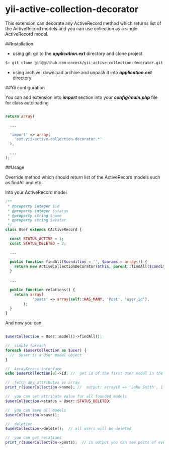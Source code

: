 yii-active-collection-decorator
===============================

This extension can decorate any ActiveRecord method which returns list of the ActiveRecord models and you can use collection as a single ActiveRecord model.

##Installation

 - using git: go to the ***application.ext*** directory and clone project<bR>

```bash
$> git clone git@github.com:oncesk/yii-active-collection-decorator.git
```
 - using archive: download archive and unpack it into ***application.ext*** directory

##Yii configuration

You can add extension into ***import*** section into your ***config/main.php*** file for class autoloading

```php

return array(

  ...

  'import' => array(
    'ext.yii-active-collection-decorator.*'
  ),

  ...
);

```

##Usage

Override method which should return list of the ActiveRecord models such as findAll and etc..

Into your ActiveRecord model

```php
/**
 * @property integer $id
 * @property integer $status
 * @property string $name
 * @property string $avatar
 */
class User extends CActiveRecord {

  const STATUS_ACTIVE = 1;
  const STATUS_DELETED = 2;

  ...

  public function findAll($condition = '', $params = array()) {
  	return new ActiveCollectionDecorator($this, parent::findAll($condition, $params));
  }
  
  ...
  
  public function relations() {
    return array(
			'posts' => array(self::HAS_MANY, 'Post', 'user_id'),
		);
  }
}

```

And now you can

```php

$userCollection = User::model()->findAll();

//  simple foreach
foreach ($userCollection as $user) {
  //  $user is a User model object
}

//  ArrayAccess interface
echo $userCollection[0]->id; //  get id of the first User model in the list of the models

//  fetch any attributes as array
print_r($userCollection->name); //  output: array(0 => 'John Smith', 1 => 'Sara Mitchel', ...)

//  you can set attribute value for all founded models
$userCollection->status = User::STATUS_DELETED;

//  you can save all models
$userCollection->save();

//  deletion
$userCollection->delete();  // all users will be deleted

//  you can get relations
print_r($userCollection->posts);  // in output you can see posts of every user
```
